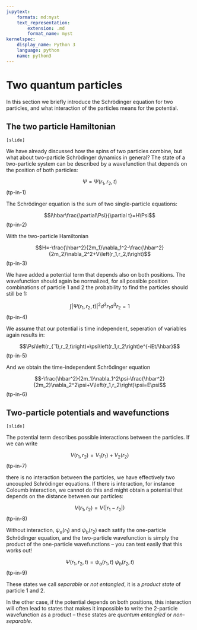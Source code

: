 ```yaml
---
jupytext:
    formats: md:myst
    text_representation:
        extension: .md
        format_name: myst
kernelspec:
    display_name: Python 3
    language: python
    name: python3
---
```


# Two quantum particles

<!-- [G 5.1] -->
In this section we briefly introduce the Schrödinger equation for two particles, and what interaction of the particles means for the potential.


## The two particle Hamiltonian

`[slide]`

We have already discussed how the spins of two particles combine, but what about two-particle Schrödinger dynamics in general? The state of a two-particle system can be described by a wavefunction that depends on the position of both particles: 

$$\Psi=\Psi\left(r_1,r_2,t\right)$$(tp-in-1)

The Schrödinger equation is the sum of two single-particle equations:

$$i\hbar\frac{\partial\Psi}{\partial t}=H\Psi$$(tp-in-2)

With the two-particle Hamiltonian

$$H=-\frac{\hbar^2}{2m_1}\nabla_1^2-\frac{\hbar^2}{2m_2}\nabla_2^2+V\left(r_1,r_2,t\right)$$(tp-in-3)

We have added a potential term that depends also on both positions. The wavefunction should again be normalized, for all possible position combinations of particle 1 and 2 the probability to find the particles should still be 1:

$$\int\left|\Psi\left(r_1,r_2,t\right)\right|^2{d^3r}_1{d^3r}_2=1$$(tp-in-4)

We assume that our potential is time independent, seperation of variables again results in:

$$\Psi\left(r_{`1},r_2,t\right)=\psi\left(r_1,r_2\right)e^{-iEt/\hbar}$$(tp-in-5)

And we obtain the time-independent Schrödinger equation

$$-\frac{\hbar^2}{2m_1}\nabla_1^2\psi-\frac{\hbar^2}{2m_2}\nabla_2^2\psi+V\left(r_1,r_2\right)\psi=E\psi$$(tp-in-6)

## Two-particle potentials and wavefunctions

`[slide]`

The potential term describes possible interactions between the particles. If we can write 

$$V\left(r_1,r_2\right)=V_1\left(r_1\right)+V_2\left(r_2\right)$$(tp-in-7)

there is no interaction between the particles, we have effectively two uncoupled Schrödinger equations. If there is interaction, for instance Coloumb interaction, we cannot do this and might obtain a potential that depends on the distance between our particles:

$$V\left(r_1,r_2\right)=V\left(\left|r_1-r_2\right|\right)$$(tp-in-8)

Without interaction, $\psi_a\left(r_1\right)$ and $\psi_b\left(r_2\right)$ each satify the one-particle Schrödinger equation, and the two-particle wavefunction is simply the product of the one-particle wavefunctions – you can test easily that this works out!

$$\Psi\left(r_1,r_2,t\right)=\psi_a\left(r_1,t)\ \psi_b(r_2,t\right)$$(tp-in-9)

These states we call *separable* or *not entangled*, it is a *product state* of particle 1 and 2.

In the other case, if the potential depends on both positions, this interaction will often lead to states that makes it impossible to write the 2-particle wavefunction as a product – these states are *quantum entangled* or *non-separable*.

